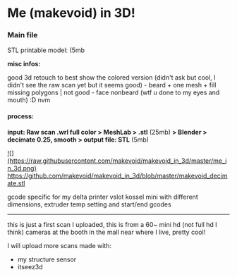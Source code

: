 # Me (makevoid) in 3D!

### Main file

STL printable model: (5mb

**misc infos:**

good 3d retouch to best show the colored version (didn't ask but cool, I didn't see the raw scan yet but it seems good) - beard + one mesh + fill missing polygons | not good - face nonbeard (wtf u done to my eyes and mouth) :D nvm 

#### process:

**input: Raw scan .wrl full color > MeshLab > .stl** (25mb) **> Blender > decimate 0.25, smooth > output file: STL** (5mb)

<a href="https://github.com/makevoid/makevoid_in_3d/blob/master/makevoid_decimate.stl">
![](https://raw.githubusercontent.com/makevoid/makevoid_in_3d/master/me_in_3d.png)
https://github.com/makevoid/makevoid_in_3d/blob/master/makevoid_decimate.stl
</a>


gcode specific for my delta printer vslot kossel mini with different dimensions, extruder temp setting and start/end gcodes

---

this is just a first scan I uploaded, this is from a 60~ mini hd (not full hd I think) cameras at the booth in the mall near where I live, pretty cool!

I will upload more scans made with:

- my structure sensor
- itseez3d
